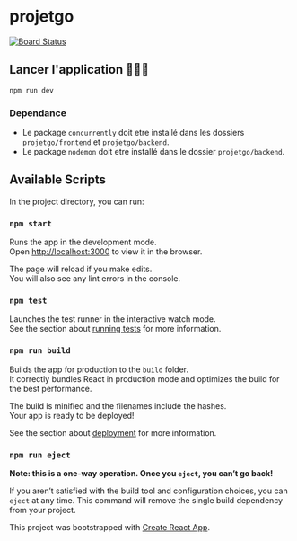 # projetgo

[![Board Status](https://dev.azure.com/do-or-paste/c59b07c0-ba9a-49b9-90f5-0f2a920c70a0/305d6441-f4f0-4423-b736-75d5fd513dd4/_apis/work/boardbadge/fb181b68-a8d2-4f9b-b9e2-7107e2376d9c)](https://dev.azure.com/do-or-paste/c59b07c0-ba9a-49b9-90f5-0f2a920c70a0/_boards/board/t/305d6441-f4f0-4423-b736-75d5fd513dd4/Microsoft.EpicCategory)

## Lancer l'application 🚀🚀🚀

    npm run dev

### Dependance
- Le package `concurrently` doit etre installé dans les dossiers `projetgo/frontend` et `projetgo/backend`.  
- Le package `nodemon` doit etre installé dans le dossier `projetgo/backend`.  


## Available Scripts

In the project directory, you can run:

### `npm start`

Runs the app in the development mode.<br />
Open [http://localhost:3000](http://localhost:3000) to view it in the browser.

The page will reload if you make edits.<br />
You will also see any lint errors in the console.

### `npm test`

Launches the test runner in the interactive watch mode.<br />
See the section about [running tests](https://facebook.github.io/create-react-app/docs/running-tests) for more information.

### `npm run build`

Builds the app for production to the `build` folder.<br />
It correctly bundles React in production mode and optimizes the build for the best performance.

The build is minified and the filenames include the hashes.<br />
Your app is ready to be deployed!

See the section about [deployment](https://facebook.github.io/create-react-app/docs/deployment) for more information.

### `npm run eject`

**Note: this is a one-way operation. Once you `eject`, you can’t go back!**

If you aren’t satisfied with the build tool and configuration choices, you can `eject` at any time. This command will remove the single build dependency from your project.

This project was bootstrapped with [Create React App](https://github.com/facebook/create-react-app).


